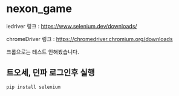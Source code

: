 # nexon_game

iedriver 링크 : https://www.selenium.dev/downloads/

chromeDriver 링크 : https://chromedriver.chromium.org/downloads

크롬으로는 테스트 안해봤습니다.

## 트오세, 던파 로그인후 실행

```python
pip install selenium
```
